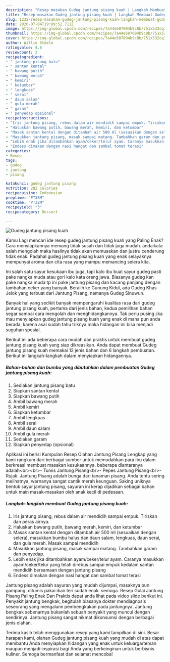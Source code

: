 ```yaml
---
description: "Resep masakan Gudeg jantung pisang kuah | Langkah Membuat Gudeg jantung pisang kuah Yang Paling Enak"
title: "Resep masakan Gudeg jantung pisang kuah | Langkah Membuat Gudeg jantung pisang kuah Yang Paling Enak"
slug: 1232-resep-masakan-gudeg-jantung-pisang-kuah-langkah-membuat-gudeg-jantung-pisang-kuah-yang-paling-enak
date: 2020-07-04T19:09:52.711Z
image: https://img-global.cpcdn.com/recipes/7a44e507094b9c8b/751x532cq70/gudeg-jantung-pisang-kuah-foto-resep-utama.jpg
thumbnail: https://img-global.cpcdn.com/recipes/7a44e507094b9c8b/751x532cq70/gudeg-jantung-pisang-kuah-foto-resep-utama.jpg
cover: https://img-global.cpcdn.com/recipes/7a44e507094b9c8b/751x532cq70/gudeg-jantung-pisang-kuah-foto-resep-utama.jpg
author: Willie Steele
ratingvalue: 4.6
reviewcount: 3
recipeingredient:
- " jantung pisang batu"
- " santan kental"
- " bawang putih"
- " bawang merah"
- " kemiri"
- " ketumbar"
- " lengkuas"
- " serai"
- " daun salam"
- " gula merah"
- " garam"
- " penyedap opsional"
recipeinstructions:
- "Iris jantung pisang, rebus dalam air mendidih sampai empuk. Tiriskan dan peras airnya."
- "Haluskan bawang putih, bawang merah, kemiri, dan ketumbar"
- "Masak santan kental dengan ditambah air 500 ml (sesuaikan dengan selera). masukkan bumbu halus dan daun salam, lengkuas, daun serai, dan gula merah. Masak sampai mendidih"
- "Masukkan jantung pisang, masak sampai matang. Tambahkan garam dan penyedap."
- "Lebih enak jika ditambahkan ayam/ceker/telur ayam. Caranya masukkan ayam/ceker/telur yang telah direbus sampai empuk kedalam santan mendidih bersamaan dengan jantung pisang"
- "Endess dimakan dengan nasi hangat dan sambal tomat terasi"
categories:
- Resep
tags:
- gudeg
- jantung
- pisang

katakunci: gudeg jantung pisang 
nutrition: 282 calories
recipecuisine: Indonesian
preptime: "PT38M"
cooktime: "PT32M"
recipeyield: "3"
recipecategory: Dessert

---
```



![Gudeg jantung pisang kuah](https://img-global.cpcdn.com/recipes/7a44e507094b9c8b/751x532cq70/gudeg-jantung-pisang-kuah-foto-resep-utama.jpg)

Kamu Lagi mencari ide resep gudeg jantung pisang kuah yang Paling Enak? Cara menyiapkannya memang tidak susah dan tidak juga mudah. andaikata salah mengolah maka hasilnya tidak akan memuaskan dan justru cenderung tidak enak. Padahal gudeg jantung pisang kuah yang enak selayaknya mempunyai aroma dan cita rasa yang mampu memancing selera kita.

Ini salah satu sayur kesukaan ibu juga, tapi kalo ibu buat sayur gudeg pasti pake nangka muda atau gori kalo kata orang jawa. Biasanya gudeg kan pake nangka muda tp ini pake jantung pisang dan kacang panjang dengan tambahan ceker yang banyak. Beralih ke Gunung Kidul, ada Gudeg Khas Jelok yang terbuat dari Jantung Pisang, namanya Gudeg Sinuwun.

Banyak hal yang sedikit banyak mempengaruhi kualitas rasa dari gudeg jantung pisang kuah, pertama dari jenis bahan, kedua pemilihan bahan segar sampai cara mengolah dan menghidangkannya. Tak perlu pusing jika mau menyiapkan gudeg jantung pisang kuah yang enak di mana pun anda berada, karena asal sudah tahu triknya maka hidangan ini bisa menjadi suguhan spesial.


Berikut ini ada beberapa cara mudah dan praktis untuk membuat gudeg jantung pisang kuah yang siap dikreasikan. Anda dapat membuat Gudeg jantung pisang kuah memakai 12 jenis bahan dan 6 langkah pembuatan. Berikut ini langkah-langkah dalam menyiapkan hidangannya.

<!--inarticleads1-->

##### Bahan-bahan dan bumbu yang dibutuhkan dalam pembuatan Gudeg jantung pisang kuah:

1. Sediakan  jantung pisang batu
1. Siapkan  santan kental
1. Siapkan  bawang putih
1. Ambil  bawang merah
1. Ambil  kemiri
1. Siapkan  ketumbar
1. Ambil  lengkuas
1. Ambil  serai
1. Ambil  daun salam
1. Ambil  gula merah
1. Sediakan  garam
1. Siapkan  penyedap (opsional)


Aplikasi ini berisi Kumpulan Resep Olahan Jantung Pisang Lengkap yang kami rangkum dari berbagai sumber untuk memudahkan para ibu dalam berkreasi membuat masakan kesukaannya. beberapa diantaranya adalah&lt;br&gt;&lt;br&gt;- Tumis Jantung Pisang&lt;br&gt;- Pepes Jantung Pisang&lt;br&gt;- Rujak. Jantung Pisang adalah bunga dari tanaman pisang. Anda tentu sering melihatnya, warnanya sangat cantik merah keunguan. Saking uniknya bentuk sayur jantung pisang, sayuran ini kerap dijadikan sebagai bahan untuk main masak-masakan oleh anak kecil di pedesaan. 

<!--inarticleads2-->

##### Langkah-langkah membuat Gudeg jantung pisang kuah:

1. Iris jantung pisang, rebus dalam air mendidih sampai empuk. Tiriskan dan peras airnya.
1. Haluskan bawang putih, bawang merah, kemiri, dan ketumbar
1. Masak santan kental dengan ditambah air 500 ml (sesuaikan dengan selera). masukkan bumbu halus dan daun salam, lengkuas, daun serai, dan gula merah. Masak sampai mendidih
1. Masukkan jantung pisang, masak sampai matang. Tambahkan garam dan penyedap.
1. Lebih enak jika ditambahkan ayam/ceker/telur ayam. Caranya masukkan ayam/ceker/telur yang telah direbus sampai empuk kedalam santan mendidih bersamaan dengan jantung pisang
1. Endess dimakan dengan nasi hangat dan sambal tomat terasi


Jantung pisang adalah sayuran yang mudah dijumpai, masaknya pun gampang, ditumis pakai ikan teri sudah enak. semoga. Resep Gulai Jantung Pisang Paling Enak Dan Praktis dapat anda lihat pada video slide berikut ini. Penyakit jantung bengkak, begitulah biasanya dokter mendiagnosis seseorang yang mengalami pembengkakan pada jantungnya. Jantung bengkak sebenarnya bukanlah sebuah penyakit yang muncul dengan sendirinya. Jantung pisang sangat nikmat dikonsumsi dengan berbagai jenis olahan. 

Terima kasih telah menggunakan resep yang kami tampilkan di sini. Besar harapan kami, olahan Gudeg jantung pisang kuah yang mudah di atas dapat membantu Anda menyiapkan hidangan yang enak untuk keluarga/teman maupun menjadi inspirasi bagi Anda yang berkeinginan untuk berbisnis kuliner. Semoga bermanfaat dan selamat mencoba!
